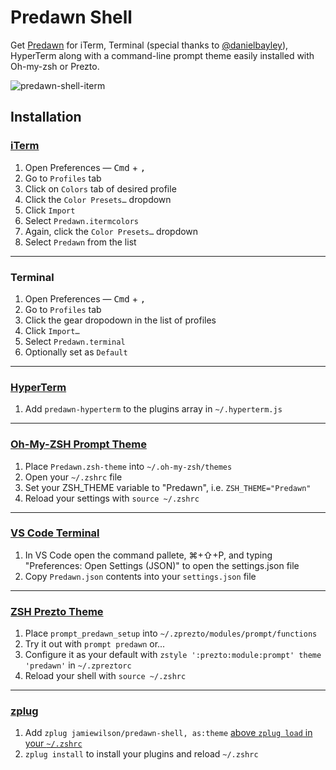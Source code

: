 # Predawn Shell

Get [Predawn](https://github.com/jamiewilson/predawn) for iTerm, Terminal (special thanks to [@danielbayley](https://github.com/danielbayley)), HyperTerm along with a command-line prompt theme easily installed with Oh-my-zsh or Prezto.

![predawn-shell-iterm](http://i.imgur.com/lJ34FpJ.png)

## Installation

### [iTerm](http://iterm2.com/)

1. Open Preferences — <kbd>Cmd</kbd> + <kbd>,</kbd>
1. Go to `Profiles` tab
1. Click on `Colors` tab of desired profile
1. Click the `Color Presets…` dropdown
1. Click `Import`
1. Select `Predawn.itermcolors`
1. Again, click the `Color Presets…` dropdown
1. Select `Predawn` from the list

---

### Terminal

1. Open Preferences — <kbd>Cmd</kbd> + <kbd>,</kbd>
1. Go to `Profiles` tab
1. Click the gear dropodown in the list of profiles
1. Click `Import…`
1. Select `Predawn.terminal`
1. Optionally set as `Default`

---

### [HyperTerm](https://hyperterm.org/)

1. Add `predawn-hyperterm` to the plugins array in `~/.hyperterm.js`

---

### [Oh-My-ZSH Prompt Theme](http://ohmyz.sh/)

1. Place `Predawn.zsh-theme` into `~/.oh-my-zsh/themes`
1. Open your `~/.zshrc` file
1. Set your ZSH_THEME variable to "Predawn", i.e. `ZSH_THEME="Predawn"`
1. Reload your settings with `source ~/.zshrc`

---

### [VS Code Terminal](https://code.visualstudio.com/api/references/theme-color#integrated-terminal-colors)

1. In VS Code open the command pallete, ⌘+⇧+P, and typing "Preferences: Open Settings (JSON)" to open the settings.json file
1. Copy `Predawn.json` contents into your `settings.json` file

---

### [ZSH Prezto Theme](https://github.com/sorin-ionescu/prezto)

1. Place `prompt_predawn_setup` into `~/.zprezto/modules/prompt/functions`
1. Try it out with `prompt predawn` or...
1. Configure it as your default with `zstyle ':prezto:module:prompt' theme 'predawn'` in `~/.zpreztorc`
1. Reload your shell with `source ~/.zshrc`

---

### [zplug](http://zplug.sh)

1. Add `zplug jamiewilson/predawn-shell, as:theme` [above `zplug load` in your `~/.zshrc`](https://github.com/zplug/zplug#usage)
1. `zplug install` to install your plugins and reload `~/.zshrc`

